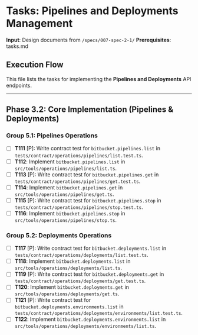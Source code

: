 # Tasks: Pipelines and Deployments Management

**Input**: Design documents from `/specs/007-spec-2-1/`
**Prerequisites**: tasks.md

## Execution Flow
This file lists the tasks for implementing the **Pipelines and Deployments** API endpoints.

---

## Phase 3.2: Core Implementation (Pipelines & Deployments)

### Group 5.1: Pipelines Operations
- [ ] **T111** [P]: Write contract test for `bitbucket.pipelines.list` in `tests/contract/operations/pipelines/list.test.ts`.
- [ ] **T112**: Implement `bitbucket.pipelines.list` in `src/tools/operations/pipelines/list.ts`.
- [ ] **T113** [P]: Write contract test for `bitbucket.pipelines.get` in `tests/contract/operations/pipelines/get.test.ts`.
- [ ] **T114**: Implement `bitbucket.pipelines.get` in `src/tools/operations/pipelines/get.ts`.
- [ ] **T115** [P]: Write contract test for `bitbucket.pipelines.stop` in `tests/contract/operations/pipelines/stop.test.ts`.
- [ ] **T116**: Implement `bitbucket.pipelines.stop` in `src/tools/operations/pipelines/stop.ts`.

### Group 5.2: Deployments Operations
- [ ] **T117** [P]: Write contract test for `bitbucket.deployments.list` in `tests/contract/operations/deployments/list.test.ts`.
- [ ] **T118**: Implement `bitbucket.deployments.list` in `src/tools/operations/deployments/list.ts`.
- [ ] **T119** [P]: Write contract test for `bitbucket.deployments.get` in `tests/contract/operations/deployments/get.test.ts`.
- [ ] **T120**: Implement `bitbucket.deployments.get` in `src/tools/operations/deployments/get.ts`.
- [ ] **T121** [P]: Write contract test for `bitbucket.deployments.environments.list` in `tests/contract/operations/deployments/environments/list.test.ts`.
- [ ] **T122**: Implement `bitbucket.deployments.environments.list` in `src/tools/operations/deployments/environments/list.ts`.

